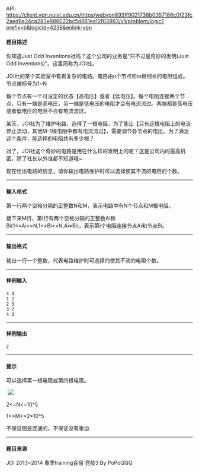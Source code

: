 API: https://client.vpn.nuist.edu.cn/https/webvpn893ff9021738b0357186c0f23fc2aed6e24ca283e886022bc5d861ea12f03963/v1/problem/logic?prefix=b&logicId=4238&enlink-vpn

#### 题目描述

你知道Just Odd Inventions社吗？这个公司的业务是“只不过是奇妙的发明(Just Odd Inventions)”。这里简称为JOI社。

JOI社的某个实验室中有着复杂的电路。电路由n个节点和m根细长的电阻组成。节点被标号为1~N

每个节点有一个可设定的状态【高电压】或者【低电压】。每个电阻连接两个节点，只有一端是高电压，另一端是低电压的电阻才会有电流流过。两端都是高电压或者低电压的电阻不会有电流流过。

某天，JOI社为了维护电路，选择了一根电阻，为了能让【只有这根电阻上的电流停止流动，其他M-1根电阻中都有电流流过】，需要调节各节点的电压。为了满足这个条件，能选择的电阻共有多少根？

对了，JOI社这个奇妙的电路是用在什么样的发明上的呢？这是公司内的最高机密，除了社长以外谁都不知道哦~

现在给出电路的信息，请你输出电路维护时可以选择使其不流的电阻的个数。

---

#### 输入格式

第一行两个空格分隔的正整数N和M，表示电路中有N个节点和M根电阻。

接下来M行，第i行有两个空格分隔的正整数Ai和Bi(1<=Ai<=N,1<=Bi<=N,Ai≠Bi)，表示第i个电阻连接节点Ai和节点Bi。

---

#### 输出格式

输出一行一个整数，代表电路维护时可选择的使其不流的电阻个数。

---

#### 样例输入
```
4 4
1 2
2 3
3 2
4 3
```

---

#### 样例输出
```
2
```

---

#### 提示

可以选择第一根电阻或第四根电阻。

 ![](../file/4238_0.jpg)

2<=N<=10^5

1<=M<=2\*10^5

不保证图是连通的，不保证没有重边

---

#### 题目来源

JOI 2013~2014 春季training合宿 竞技3 By PoPoQQQ